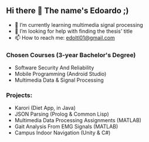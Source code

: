 ## Hi there 👋 The name's Edoardo ;)

- 🌱 I’m currently learning multimedia signal processing
- 🤔 I’m looking for help with finding the thesis' title
- 📫 How to reach me: edoltl01@gmail.com

### Chosen Courses (3-year Bachelor's Degree)
- Software Security And Reliability
- Mobile Programming (Android Studio)
- Multimedia Data & Signal Processing

### Projects: 
- Karori (Diet App, in Java)
- JSON Parsing (Prolog & Common Lisp)
- Multimedia Data Processing Assignments (MATLAB)
- Gait Analysis From EMG Signals (MATLAB)
- Campus Indoor Navigation (Unity & C#)
